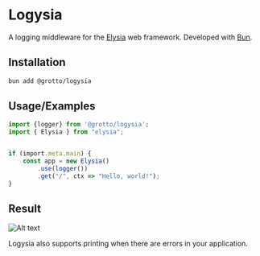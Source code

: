 
# Logysia
A logging middleware for the [Elysia](https://elysiajs.com) web framework. Developed with [Bun](https://bun.sh).


## Installation

```sh
bun add @grotto/logysia
```
## Usage/Examples

```typescript
import {logger} from '@grotto/logysia';
import { Elysia } from "elysia";


if (import.meta.main) {
    const app = new Elysia()
        .use(logger())
        .get("/", ctx => "Hello, world!");
}
```

## Result
![Alt text](https://i.ibb.co/5YknHt6/image.png)

Logysia also supports printing when there are errors in your application.